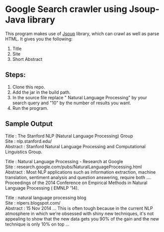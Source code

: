 # Google Search crawler using Jsoup- Java library

This program makes use of <a href="http://jsoup.org/download">Jsoup</a> library, which can crawl as well as parse HTML. It gives you the following:

1. Title
2. Site
3. Short Abstract

## Steps:

1. Clone this repo.
2. Add the jar in the build path.
3. In the source file replace " Natural Language Processing" by your search query and "10" by the number of results you want.
4. Run the program.

## Sample Output

Title : The Stanford NLP (Natural Language Processing) Group <br>
Site : nlp.stanford.edu/ <br>
Abstract : Stanford Natural Language Processing and Computational Linguistics Group. <br>

Title : Natural Language Processing - Research at Google <br>
Site : research.google.com/pubs/NaturalLanguageProcessing.html <br>
Abstract : Most NLP applications such as information extraction, machine translation, sentiment analysis and question answering, require both .... Proceedings of the 2014 Conference on Empirical Methods in Natural Language Processing ( EMNLP '14). <br>

Title : natural language processing blog <br>
Site : nlpers.blogspot.com/ <br>
Abstract : 15 Nov 2014 ... This is often tough because in the current NLP atmosphere in which we're obsessed with shiny new techniques, it's not appealing to show that the new data gets you 90% of the gain and the new technique is only 10% on top ... <br>

